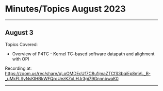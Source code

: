 # Minutes/Topics August 2023

---

## August 3

Topics Covered:

- Overview of P4TC - Kernel TC-based software datapath and alighment with OPI

Recording at: <https://zoom.us/rec/share/qLoOMDEcUf7C8u1jmaZTCfS3bqiEp8mVL_B-_uMkFLSyNsKIHBkWFQroUezKZxLH.Ir3gj79GnnnbwaK0>

---
